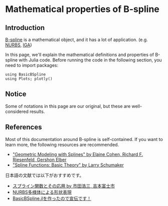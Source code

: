 # Mathematical properties of B-spline

## Introduction
[B-spline](https://en.wikipedia.org/wiki/B-spline) is a mathematical object, and it has a lot of application. (e.g. [NURBS](https://en.wikipedia.org/wiki/Non-uniform_rational_B-spline), [IGA](https://en.wikipedia.org/wiki/Isogeometric_analysis))

In this page, we'll explain the mathematical definitions and properties of B-spline with Julia code.
Before running the code in the following section, you need to import packages:
```@example
using BasicBSpline
using Plots; plotly()
```

## Notice
Some of notations in this page are our original, but these are well-considered results.

## References
Most of this documentation around B-spline is self-contained.
If you want to learn more, the following resources are recommended.

* ["Geometric Modeling with Splines" by Elaine Cohen, Richard F. Riesenfeld, Gershon Elber](https://www.routledge.com/p/book/9780367447243)
* ["Spline Functions: Basic Theory" by Larry Schumaker](https://www.cambridge.org/core/books/spline-functions-basic-theory/843475201223F90091FFBDDCBF210BFB)

日本語の文献では以下がおすすめです。
* [スプライン関数とその応用 by 市田浩三, 吉本富士市](https://www.kyoiku-shuppan.co.jp/book/book/cate5/cate524/sho-463.html)
* [NURBS多様体による形状表現](https://hyrodium.github.io/ja/pdf/#NURBS%E5%A4%9A%E6%A7%98%E4%BD%93%E3%81%AB%E3%82%88%E3%82%8B%E5%BD%A2%E7%8A%B6%E8%A1%A8%E7%8F%BE)
* [BasicBSpline.jlを作ったので宣伝です！](https://zenn.dev/hyrodium/articles/5fb08f98d4a918)

